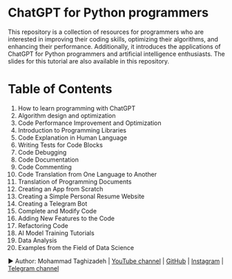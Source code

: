 # ChatGPT for Python programmers
This repository is a collection of resources for programmers who are interested in improving their coding skills, optimizing their algorithms, and enhancing their performance. Additionally, it introduces the applications of ChatGPT for Python programmers and artificial intelligence enthusiasts. The slides for this tutorial are also available in this repository.

# Table of Contents 
1. How to learn programming with ChatGPT
2. Algorithm design and optimization
3. Code Performance Improvement and Optimization
4. Introduction to Programming Libraries
5. Code Explanation in Human Language
6. Writing Tests for Code Blocks
7. Code Debugging
8. Code Documentation
9. Code Commenting
10. Code Translation from One Language to Another
11. Translation of Programming Documents
12. Creating an App from Scratch
13. Creating a Simple Personal Resume Website
14. Creating a Telegram Bot
15. Complete and Modify Code
16. Adding New Features to the Code
17. Refactoring Code
18. AI Model Training Tutorials
19. Data Analysis
20. Examples from the Field of Data Science

► Author: Mohammad Taghizadeh | [YouTube channel](https://youtube.com/c/MohammadTaghizadeh) | [GitHub](https://github.com/M-Taghizadeh) | [Instagram](https://instagram.com/taghizadeh.me) | [Telegram channel](https://t.me/python_daneshjooyar)